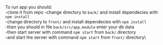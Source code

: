 To run app you should: \
 -clone it from repo
 -change directory to `back/` and install dependecies with `npm install`\
 -change directory to `front/` and install dependecies with `npm install`\
 -then you should in file `back/src/app.module` enter your db data\
 -then start server with command `npm start` from `back/` directory\
 -and start the server with command `npm start` from `front/` directory\
 
